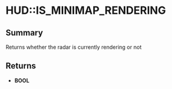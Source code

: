 # HUD::IS_MINIMAP_RENDERING

## Summary
Returns whether the radar is currently rendering or not

## Returns
* **BOOL**